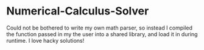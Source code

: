 # Numerical-Calculus-Solver
Could not be bothered to write my own math parser, so instead I compiled the function passed in my the user into a shared library,
and load it in during runtime. I love hacky solutions!
